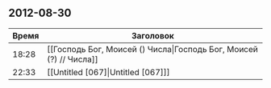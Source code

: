 ## 2012-08-30
| Время | Заголовок |
| --- | --- |
| 18:28 | [[Господь Бог, Моисей ()  Числа\|Господь Бог, Моисей (?) // Числа]] |
| 22:33 | [[Untitled [067]\|Untitled [067]]] |
